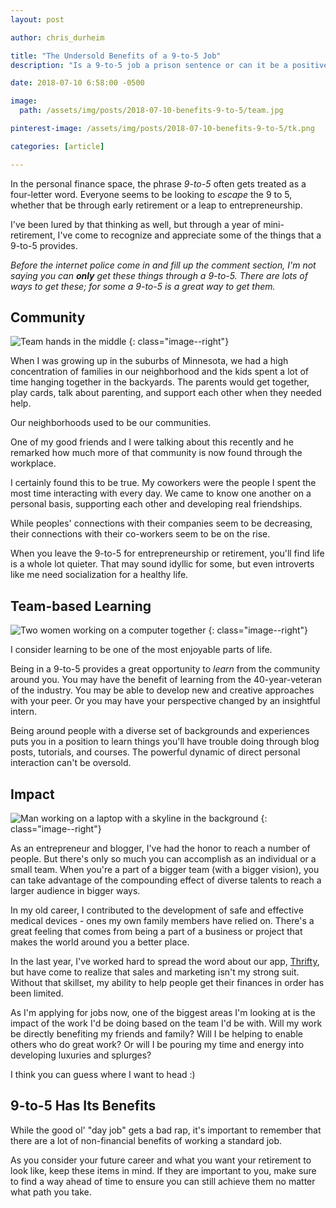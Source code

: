 ```yaml
---
layout: post

author: chris_durheim

title: "The Undersold Benefits of a 9-to-5 Job"
description: "Is a 9-to-5 job a prison sentence or can it be a positive part of your life?"

date: 2018-07-10 6:58:00 -0500

image:
  path: /assets/img/posts/2018-07-10-benefits-9-to-5/team.jpg

pinterest-image: /assets/img/posts/2018-07-10-benefits-9-to-5/tk.png

categories: [article]

---
```


In the personal finance space, the phrase _9-to-5_ often gets treated as a four-letter word. Everyone seems to be looking to _escape_ the 9 to 5, whether that be through early retirement or a leap to entrepreneurship.

I've been lured by that thinking as well, but through a year of mini-retirement, I've come to recognize and appreciate some of the things that a 9-to-5 provides.

_Before the internet police come in and fill up the comment section, I'm not saying you can_ ___only___ _get these things through a 9-to-5. There are lots of ways to get these; for some a 9-to-5 is a great way to get them._

## Community

![Team hands in the middle]({{site.url}}/assets/img/posts/2018-07-10-benefits-9-to-5/teamwork.jpg)
{: class="image--right"}

When I was growing up in the suburbs of Minnesota, we had a high concentration of families in our neighborhood and the kids spent a lot of time hanging together in the backyards. The parents would get together, play cards, talk about parenting, and support each other when they needed help.

Our neighborhoods used to be our communities.

One of my good friends and I were talking about this recently and he remarked how much more of that community is now found through the workplace.

I certainly found this to be true. My coworkers were the people I spent the most time interacting with every day. We came to know one another on a personal basis, supporting each other and developing real friendships.

While peoples' connections with their companies seem to be decreasing, their connections with their co-workers seem to be on the rise.

When you leave the 9-to-5 for entrepreneurship or retirement, you'll find life is a whole lot quieter. That may sound idyllic for some, but even introverts like me need socialization for a healthy life.

## Team-based Learning

![Two women working on a computer together]({{site.url}}/assets/img/posts/2018-07-10-benefits-9-to-5/team-learning.jpg)
{: class="image--right"}

I consider learning to be one of the most enjoyable parts of life.

Being in a 9-to-5 provides a great opportunity to _learn_ from the community around you. You may have the benefit of learning from the 40-year-veteran of the industry. You may be able to develop new and creative approaches with your peer. Or you may have your perspective changed by an insightful intern.

Being around people with a diverse set of backgrounds and experiences puts you in a position to learn things you'll have trouble doing through blog posts, tutorials, and courses. The powerful dynamic of direct personal interaction can't be oversold.

## Impact

![Man working on a laptop with a skyline in the background]({{site.url}}/assets/img/posts/2018-07-10-benefits-9-to-5/impact.jpg)
{: class="image--right"}

As an entrepreneur and blogger, I've had the honor to reach a number of people. But there's only so much you can accomplish as an individual or a small team. When you're a part of a bigger team (with a bigger vision), you can take advantage of the compounding effect of diverse talents to reach a larger audience in bigger ways.

In my old career, I contributed to the development of safe and effective medical devices - ones my own family members have relied on. There's a great feeling that comes from being a part of a business or project that makes the world around you a better place.

In the last year, I've worked hard to spread the word about our app, [Thrifty](https://thrifty.keepthrifty.com), but have come to realize that sales and marketing isn't my strong suit. Without that skillset, my ability to help people get their finances in order has been limited.

As I'm applying for jobs now, one of the biggest areas I'm looking at is the impact of the work I'd be doing based on the team I'd be with. Will my work be directly benefiting my friends and family? Will I be helping to enable others who do great work? Or will I be pouring my time and energy into developing luxuries and splurges?

I think you can guess where I want to head :)

## 9-to-5 Has Its Benefits

While the good ol' "day job" gets a bad rap, it's important to remember that there are a lot of non-financial benefits of working a standard job.

As you consider your future career and what you want your retirement to look like, keep these items in mind. If they are important to you, make sure to find a way ahead of time to ensure you can still achieve them no matter what path you take.
